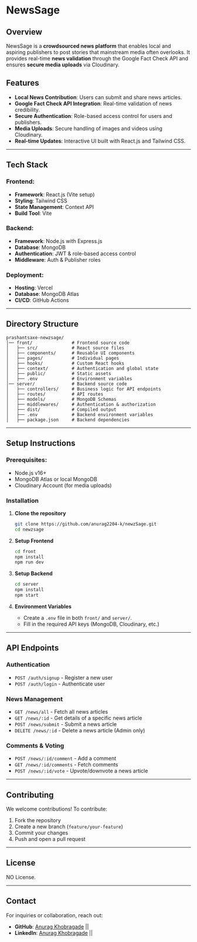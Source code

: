 # NewsSage

## Overview
NewsSage is a **crowdsourced news platform** that enables local and aspiring publishers to post stories that mainstream media often overlooks. It provides real-time **news validation** through the Google Fact Check API and ensures **secure media uploads** via Cloudinary. 

## Features
- **Local News Contribution**: Users can submit and share news articles.
- **Google Fact Check API Integration**: Real-time validation of news credibility.
- **Secure Authentication**: Role-based access control for users and publishers.
- **Media Uploads**: Secure handling of images and videos using Cloudinary.
- **Real-time Updates**: Interactive UI built with React.js and Tailwind CSS.

---

## Tech Stack
### Frontend:
- **Framework**: React.js (Vite setup)
- **Styling**: Tailwind CSS
- **State Management**: Context API
- **Build Tool**: Vite

### Backend:
- **Framework**: Node.js with Express.js
- **Database**: MongoDB
- **Authentication**: JWT & role-based access control
- **Middleware**: Auth & Publisher roles

### Deployment:
- **Hosting**: Vercel
- **Database**: MongoDB Atlas
- **CI/CD**: GitHub Actions

---

## Directory Structure
```
prashantsaxe-newzsage/
│── front/               # Frontend source code
│   ├── src/             # React source files
│   ├── components/      # Reusable UI components
│   ├── pages/           # Individual pages
│   ├── hooks/           # Custom React hooks
│   ├── context/         # Authentication and global state
│   ├── public/          # Static assets
│   ├── .env             # Environment variables
│── server/              # Backend source code
│   ├── controllers/     # Business logic for API endpoints
│   ├── routes/          # API routes
│   ├── models/          # MongoDB Schemas
│   ├── middlewares/     # Authentication & authorization
│   ├── dist/            # Compiled output
│   ├── .env             # Backend environment variables
│   ├── package.json     # Backend dependencies
```

---

## Setup Instructions
### Prerequisites:
- Node.js v16+
- MongoDB Atlas or local MongoDB
- Cloudinary Account (for media uploads)

### Installation
1. **Clone the repository**
   ```sh
   git clone https://github.com/anurag2204-k/newzSage.git
   cd newzsage
   ```

2. **Setup Frontend**
   ```sh
   cd front
   npm install
   npm run dev
   ```

3. **Setup Backend**
   ```sh
   cd server
   npm install
   npm start
   ```

4. **Environment Variables**
   - Create a `.env` file in both `front/` and `server/`.
   - Fill in the required API keys (MongoDB, Cloudinary, etc.)

---

## API Endpoints
### **Authentication**
- `POST /auth/signup` - Register a new user
- `POST /auth/login` - Authenticate user

### **News Management**
- `GET /news/all` - Fetch all news articles
- `GET /news/:id` - Get details of a specific news article
- `POST /news/submit` - Submit a news article
- `DELETE /news/:id` - Delete a news article (Admin only)

### **Comments & Voting**
- `POST /news/:id/comment` - Add a comment
- `GET /news/:id/comments` - Fetch comments
- `POST /news/:id/vote` - Upvote/downvote a news article

---

## Contributing
We welcome contributions! To contribute:
1. Fork the repository
2. Create a new branch (`feature/your-feature`)
3. Commit your changes
4. Push and open a pull request

---

## License
NO License.

---

## Contact
For inquiries or collaboration, reach out:
- **GitHub**:  [Anurag Khobragade](https://github.com/anurag2204-k) || 
- **LinkedIn**:  [Anurag Khobragade](https://www.linkedin.com/in/anuragk22) ||

